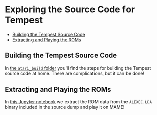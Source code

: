 # Exploring the Source Code for Tempest

<!-- vim-markdown-toc GFM -->

* [Building the Tempest Source Code](#building-the-tempest-source-code)
* [Extracting and Playing the ROMs](#extracting-and-playing-the-roms)

<!-- vim-markdown-toc -->

## Building the Tempest Source Code
In [the `atari_build` folder](./atari_build/) you'll find the steps for building the Tempest source
code at home. There are complications, but it can be done!

## Extracting and Playing the ROMs 
In [this Jupyter notebook](./notebooks/Reconstruct%20ROMs%20from%20Object%20FIles%20in%20the%20Tempest%20Source%20Dump.ipynb) we
extract the ROM data from the `ALEXEC.LDA` binary included in the source dump and play it on MAME!

